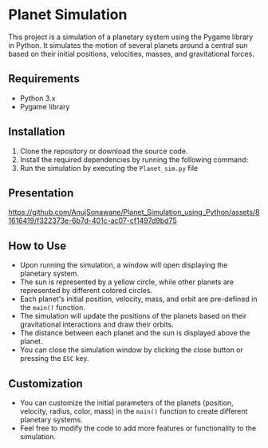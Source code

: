 # Planet Simulation

This project is a simulation of a planetary system using the Pygame library in Python. It simulates the motion of several planets around a central sun based on their initial positions, velocities, masses, and gravitational forces.

## Requirements

- Python 3.x
- Pygame library

## Installation

1. Clone the repository or download the source code.
2. Install the required dependencies by running the following command:
3. Run the simulation by executing the `Planet_sim.py` file

## Presentation 

https://github.com/AnujSonawane/Planet_Simulation_using_Python/assets/81616419/f322373e-6b7d-401c-ac07-cf1497d9bd75

## How to Use

- Upon running the simulation, a window will open displaying the planetary system.
- The sun is represented by a yellow circle, while other planets are represented by different colored circles.
- Each planet's initial position, velocity, mass, and orbit are pre-defined in the `main()` function.
- The simulation will update the positions of the planets based on their gravitational interactions and draw their orbits.
- The distance between each planet and the sun is displayed above the planet.
- You can close the simulation window by clicking the close button or pressing the `ESC` key.

## Customization

- You can customize the initial parameters of the planets (position, velocity, radius, color, mass) in the `main()` function to create different planetary systems.
- Feel free to modify the code to add more features or functionality to the simulation.



